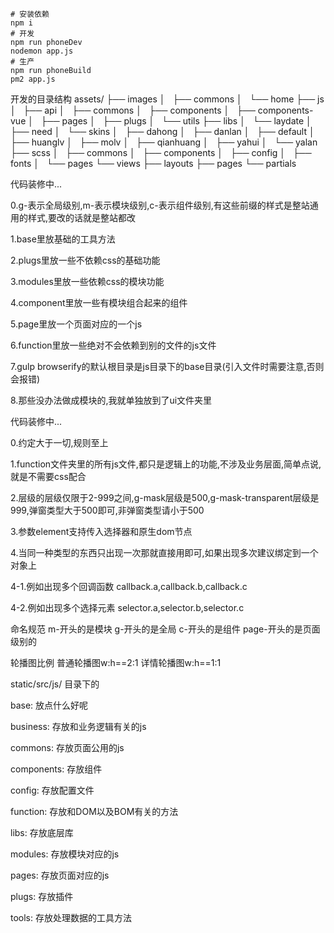 ````
# 安装依赖
npm i
# 开发
npm run phoneDev
nodemon app.js
# 生产
npm run phoneBuild
pm2 app.js
````

开发的目录结构
assets/
├── images
│   ├── commons
│   └── home
├── js
│   ├── api
│   ├── commons
│   ├── components
│   ├── components-vue
│   ├── pages
│   ├── plugs
│   └── utils
├── libs
│   └── laydate
│       ├── need
│       └── skins
│           ├── dahong
│           ├── danlan
│           ├── default
│           ├── huanglv
│           ├── molv
│           ├── qianhuang
│           ├── yahui
│           └── yalan
├── scss
│   ├── commons
│   ├── components
│   ├── config
│   ├── fonts
│   └── pages
└── views
    ├── layouts
    ├── pages
    └── partials

代码装修中...
<p>0.g-表示全局级别,m-表示模块级别,c-表示组件级别,有这些前缀的样式是整站通用的样式,要改的话就是整站都改</p>
<p>1.base里放基础的工具方法</p>
<p>2.plugs里放一些不依赖css的基础功能</p>
<p>3.modules里放一些依赖css的模块功能</p>
<p>4.component里放一些有模块组合起来的组件</p>
<p>5.page里放一个页面对应的一个js</p>
<p>6.function里放一些绝对不会依赖到别的文件的js文件</p>
<p>7.gulp browserify的默认根目录是js目录下的base目录(引入文件时需要注意,否则会报错)</p>
<p>8.那些没办法做成模块的,我就单独放到了ui文件夹里</p>


代码装修中...
<p>0.约定大于一切,规则至上</p>
<p>1.function文件夹里的所有js文件,都只是逻辑上的功能,不涉及业务层面,简单点说,就是不需要css配合</p>
<p>2.层级的层级仅限于2-999之间,g-mask层级是500,g-mask-transparent层级是999,弹窗类型大于500即可,非弹窗类型请小于500</p>
<p>3.参数element支持传入选择器和原生dom节点</p>
<p>4.当同一种类型的东西只出现一次那就直接用即可,如果出现多次建议绑定到一个对象上</p>
<p>4-1.例如出现多个回调函数   callback.a,callback.b,callback.c</p>
<p>4-2.例如出现多个选择元素   selector.a,selector.b,selector.c</p>
<p>命名规范  m-开头的是模块 g-开头的是全局 c-开头的是组件  page-开头的是页面级别的</p>
<p>轮播图比例  普通轮播图w:h==2:1  详情轮播图w:h==1:1</p>






<p>static/src/js/   目录下的</p>
<p>base:            放点什么好呢</p>
<p>business:        存放和业务逻辑有关的js</p>
<p>commons:         存放页面公用的js</p>
<p>components:      存放组件</p>
<p>config:          存放配置文件</p>
<p>function:        存放和DOM以及BOM有关的方法</p>
<p>libs:            存放底层库</p>
<p>modules:         存放模块对应的js</p>
<p>pages:           存放页面对应的js</p>
<p>plugs:           存放插件</p>
<p>tools:           存放处理数据的工具方法</p>

